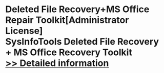 # Deleted File Recovery+MS Office Repair Toolkit[Administrator License]<br />SysInfoTools Deleted File Recovery + MS Office Recovery Toolkit<br />[>> Detailed information](https://secure.shareit.com/shareit/product.html?productid=300741322&affiliateid=200057808)